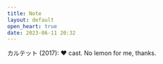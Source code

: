 ```yaml
---
title: Note
layout: default
open_heart: true
date: 2023-06-11 20:32
---
```


カルテット (2017): ♥︎ cast. No lemon for me, thanks.
